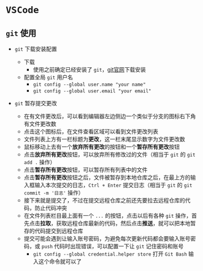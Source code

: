 # `VSCode`

## `git` 使用

- `git` 下载安装配置
  - 下载
    - 使用之前确定已经安装了 `git`，[git官网](https://git-scm.com/downloads)下载安装
  - 配置全局 `git` 用户名
    - `git config --global user.name "your name"`
    - `git config --global user.email "your email"`

- `git` 暂存提交更改
  - 在有文件更改后，可以看到编辑器左边侧边一个类似于分支的图标右下角有文件更改数
  - 点击这个图标后，在文件查看区域可以看到文件更改列表
  - 文件列表上方有一栏标题为**更改**，这一栏末尾显示数字为文件更改数
  - 鼠标移动上去有一个**放弃所有更改**的按钮和一个**暂存所有更改**按钮
  - 点击**放弃所有更改**按钮，可以放弃所有修改过的文件（相当于 `git` 的 `git add .` 操作）
  - 点击**暂存所有更改**按钮，可以暂存所有列表中的文件
  - 点击**暂存所有更改**按钮之后，文件被暂存到本地仓库之后，在最上方的输入框输入本次提交的日志，`Ctrl + Enter` 提交日志（相当于 `git` 的 `git commit -m '日志'` 操作）
  - 接下来就是提交了，不过在提交远程仓库之前还先要拉去远程仓库的代码，防止代码冲突
  - 在文件列表栏目最上面有一个 `...` 的按钮，点击以后有各种 `git` 操作，首先点击**拉取**，获取远程仓库最新的代码，然后点击**推送**，就可以把本地暂存的代码提交到远程仓库
  - 提交可能会遇到让输入账号密码，为避免每次更新代码都会要输入账号密码，或 `push` 代码时出现错误，可以配置一下让 `git` 记住密码和账号
    - `git config --global credential.helper store` 打开 `Git Bash` 输入这个命令就可以了